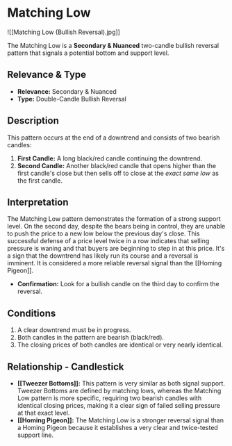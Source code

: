 # Matching Low

![[Matching Low (Bullish Reversal).jpg]]

The Matching Low is a **Secondary & Nuanced** two-candle bullish reversal pattern that signals a potential bottom and support level.

## Relevance & Type

- **Relevance:** Secondary & Nuanced
- **Type:** Double-Candle Bullish Reversal

## Description

This pattern occurs at the end of a downtrend and consists of two bearish candles:

1.  **First Candle:** A long black/red candle continuing the downtrend.
2.  **Second Candle:** Another black/red candle that opens higher than the first candle's close but then sells off to close at the *exact same low* as the first candle.

## Interpretation

The Matching Low pattern demonstrates the formation of a strong support level. On the second day, despite the bears being in control, they are unable to push the price to a new low below the previous day's close. This successful defense of a price level twice in a row indicates that selling pressure is waning and that buyers are beginning to step in at this price. It's a sign that the downtrend has likely run its course and a reversal is imminent. It is considered a more reliable reversal signal than the [[Homing Pigeon]].

- **Confirmation:** Look for a bullish candle on the third day to confirm the reversal.

## Conditions

1.  A clear downtrend must be in progress.
2.  Both candles in the pattern are bearish (black/red).
3.  The closing prices of both candles are identical or very nearly identical.

## Relationship - Candlestick

- **[[Tweezer Bottoms]]:** This pattern is very similar as both signal support. Tweezer Bottoms are defined by matching lows, whereas the Matching Low pattern is more specific, requiring two bearish candles with identical closing prices, making it a clear sign of failed selling pressure at that exact level.
- **[[Homing Pigeon]]:** The Matching Low is a stronger reversal signal than a Homing Pigeon because it establishes a very clear and twice-tested support line.
